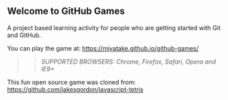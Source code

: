 ## Welcome to GitHub Games

A project based learning activity for people who are getting started with Git and GitHub.

You can play the game at: https://miyatake.github.io/github-games/

>> _*SUPPORTED BROWSERS*: Chrome, Firefox, Safari, Opera and IE9+_

This fun open source game was cloned from: https://github.com/jakesgordon/javascript-tetris
